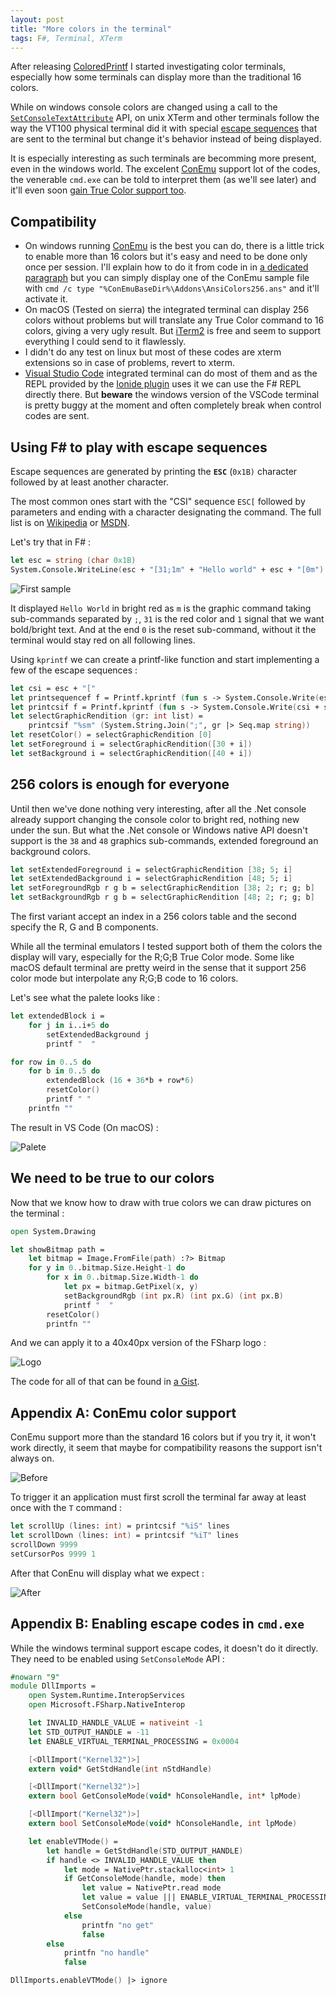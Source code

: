 ```yaml
---
layout: post
title: "More colors in the terminal"
tags: F#, Terminal, XTerm
---
```


After releasing [ColoredPrintf][coloredprintf] I started investigating color terminals, especially how some
terminals can display more than the traditional 16 colors.

While on windows console colors are changed using a call to the
[`SetConsoleTextAttribute`][msdn_consoletextattr] API, on unix XTerm and other terminals follow the way the VT100
physical terminal did it with special [escape sequences][wikipedia] that are sent to the terminal but change it's
behavior instead of being displayed.

It is especially interesting as such terminals are becomming more present, even in the windows world. The
excelent [ConEmu][conemu] support lot of the codes, the venerable `cmd.exe` can be told to interpret them (as we'll
see later) and it'll even soon [gain True Color support too][windows10truecolor].

Compatibility
-------------

* On windows running [ConEmu][conemu] is the best you can do, there is a little trick to enable more than 16 colors
  but it's easy and need to be done only once per session. I'll explain how to do it from code in in
  [a dedicated paragraph](#conemu) but you can simply display one of the ConEmu sample file with
  `cmd /c type "%ConEmuBaseDir%\Addons\AnsiColors256.ans"` and it'll activate it.
* On macOS (Tested on sierra) the integrated terminal can display 256 colors without problems but will translate
  any True Color command to 16 colors, giving a very ugly result. But [iTerm2][iterm2] is free and seem to support
  everything I could send to it flawlessly.
* I didn't do any test on linux but most of these codes are xterm extensions so in case of problems, revert to xterm.
* [Visual Studio Code][vscode] integrated terminal can do most of them and as the REPL provided by the
  [Ionide plugin][ionide] uses it we can use the F# REPL directly there. But **beware** the windows version of the
  VSCode terminal is pretty buggy at the moment and often completely break when control codes are sent.

Using F# to play with escape sequences
--------------------------------------

Escape sequences are generated by printing the **`ESC`** (`0x1B)` character followed by at least another character.

The most common ones start with the "CSI" sequence `ESC[` followed by parameters and ending with a character
designating the command. The full list is on [Wikipedia][wikipedia] or [MSDN][msdn_vt100].

Let's try that in F# :

```fsharp
let esc = string (char 0x1B)
System.Console.WriteLine(esc + "[31;1m" + "Hello world" + esc + "[0m")
```

![First sample](/assets/color-terminal-first-sample.png)

It displayed `Hello World` in bright red as `m` is the graphic command taking sub-commands separated by `;`,
`31` is the red color and `1` signal that we want bold/bright text. And at the end `0` is the reset sub-command,
without it the terminal would stay red on all following lines.

Using `kprintf` we can create a printf-like function and start implementing a few of the escape sequences :

```fsharp
let csi = esc + "["
let printsequencef f = Printf.kprintf (fun s -> System.Console.Write(esc + s)) f
let printcsif f = Printf.kprintf (fun s -> System.Console.Write(csi + s)) f
let selectGraphicRendition (gr: int list) =
    printcsif "%sm" (System.String.Join(";", gr |> Seq.map string))
let resetColor() = selectGraphicRendition [0]
let setForeground i = selectGraphicRendition([30 + i])
let setBackground i = selectGraphicRendition([40 + i])
```

256 colors is enough for everyone
---------------------------------

Until then we've done nothing very interesting, after all the .Net console already support changing the console
color to bright red, nothing new under the sun. But what the .Net console or Windows native API doesn't support
is the `38` and `48` graphics sub-commands, extended foreground an background colors.

```fsharp
let setExtendedForeground i = selectGraphicRendition [38; 5; i]
let setExtendedBackground i = selectGraphicRendition [48; 5; i]
let setForegroundRgb r g b = selectGraphicRendition [38; 2; r; g; b]
let setBackgroundRgb r g b = selectGraphicRendition [48; 2; r; g; b]
```

The first variant accept an index in a 256 colors table and the second specify the R, G and B components.

While all the terminal emulators I tested support both of them the colors the display will vary, especially for
the R;G;B True Color mode. Some like macOS default terminal are pretty weird in the sense that it support 256 color
mode but interpolate any R;G;B code to 16 colors.

Let's see what the palete looks like :

```fsharp
let extendedBlock i =
    for j in i..i+5 do
        setExtendedBackground j
        printf "  "

for row in 0..5 do
    for b in 0..5 do
        extendedBlock (16 + 36*b + row*6)
        resetColor()
        printf " "
    printfn ""
```

The result in VS Code (On macOS) :

![Palete](/assets/color-terminal-256-pal.png)

We need to be true to our colors
--------------------------------

Now that we know how to draw with true colors we can draw pictures on the terminal :

```fsharp
open System.Drawing

let showBitmap path =
    let bitmap = Image.FromFile(path) :?> Bitmap
    for y in 0..bitmap.Size.Height-1 do
        for x in 0..bitmap.Size.Width-1 do
            let px = bitmap.GetPixel(x, y)
            setBackgroundRgb (int px.R) (int px.G) (int px.B)
            printf "  "
        resetColor()
        printfn ""
```

And we can apply it to a 40x40px version of the FSharp logo :

![Logo](/assets/color-terminal-logo.png)

The code for all of that can be found in [a Gist][gist].

Appendix A: ConEmu color support<a name="conemu"></a>
---------------------------------------------------

ConEmu support more than the standard 16 colors but if you try it, it won't work directly, it seem that maybe for
compatibility reasons the support isn't always on.

![Before](/assets/color-terminal-conemu-16.png)

To trigger it an application must first scroll the terminal far away at least once with the `T` command :

```fsharp
let scrollUp (lines: int) = printcsif "%iS" lines
let scrollDown (lines: int) = printcsif "%iT" lines
scrollDown 9999
setCursorPos 9999 1
```

After that ConEnu will display what we expect :

![After](/assets/color-terminal-conemu-256.png)

Appendix B: Enabling escape codes in `cmd.exe`
----------------------------------------------

While the windows terminal support escape codes, it doesn't do it directly. They need
to be enabled using `SetConsoleMode` API :

```fsharp
#nowarn "9"
module DllImports =
    open System.Runtime.InteropServices
    open Microsoft.FSharp.NativeInterop

    let INVALID_HANDLE_VALUE = nativeint -1
    let STD_OUTPUT_HANDLE = -11
    let ENABLE_VIRTUAL_TERMINAL_PROCESSING = 0x0004

    [<DllImport("Kernel32")>]
    extern void* GetStdHandle(int nStdHandle)

    [<DllImport("Kernel32")>]
    extern bool GetConsoleMode(void* hConsoleHandle, int* lpMode)

    [<DllImport("Kernel32")>]
    extern bool SetConsoleMode(void* hConsoleHandle, int lpMode)

    let enableVTMode() =
        let handle = GetStdHandle(STD_OUTPUT_HANDLE)
        if handle <> INVALID_HANDLE_VALUE then
            let mode = NativePtr.stackalloc<int> 1
            if GetConsoleMode(handle, mode) then
                let value = NativePtr.read mode
                let value = value ||| ENABLE_VIRTUAL_TERMINAL_PROCESSING
                SetConsoleMode(handle, value)
            else
                printfn "no get"
                false
        else
            printfn "no handle"
            false

DllImports.enableVTMode() |> ignore
```


[ionide]: http://ionide.io/
[vscode]: https://code.visualstudio.com/
[conemu]: https://conemu.github.io/
[coloredprintf]: https://github.com/vbfox/ColoredPrintf
[wikipedia]: https://en.wikipedia.org/wiki/ANSI_escape_code
[msdn_vt100]: https://msdn.microsoft.com/en-us/library/windows/desktop/mt638032(v=vs.85).aspx
[msdn_consoletextattr]: https://msdn.microsoft.com/en-us/library/windows/desktop/ms686047(v=vs.85).aspx
[windows10truecolor]: https://blogs.msdn.microsoft.com/commandline/2016/09/22/24-bit-color-in-the-windows-console/
[iterm2]: https://www.iterm2.com/
[gist]: https://gist.github.com/vbfox/f8857242d6b0ce0e4de1e02e2d3f15a0